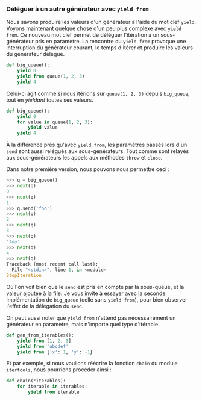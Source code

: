 ### Déléguer à un autre générateur avec `yield from`

Nous savons produire les valeurs d'un générateur à l'aide du mot clef `yield`.
Voyons maintenant quelque chose d'un peu plus complexe avec `yield from`.
Ce nouveau mot clef permet de déléguer l'itération à un sous-générateur pris en paramètre.
La rencontre du `yield from` provoque une interruption du générateur courant, le temps d'itérer et produire les valeurs du générateur délégué.

```python
def big_queue():
    yield 0
    yield from queue(1, 2, 3)
    yield 4
```

Celui-ci agit comme si nous itérions sur `queue(1, 2, 3)` depuis `big_queue`, tout en *yieldant* toutes ses valeurs.

```python
def big_queue():
    yield 0
    for value in queue(1, 2, 3):
        yield value
    yield 4
```

À la différence près qu'avec `yield from`, les paramètres passés lors d'un `send` sont aussi relégués aux sous-générateurs.
Tout comme sont relayés aux sous-générateurs les appels aux méthodes `throw` et `close`.

Dans notre première version, nous pouvons nous permettre ceci :

```python
>>> q = big_queue()
>>> next(q)
0
>>> next(q)
1
>>> q.send('foo')
>>> next(q)
2
>>> next(q)
3
>>> next(q)
'foo'
>>> next(q)
4
>>> next(q)
Traceback (most recent call last):
  File "<stdin>", line 1, in <module>
StopIteration
```

Où l'on voit bien que le `send` est pris en compte par la sous-queue, et la valeur ajoutée à la file.
Je vous invite à essayer avec la seconde implémentation de `big_queue` (celle sans `yield from`), pour bien observer l'effet de la délégation du `send`.

On peut aussi noter que `yield from` n'attend pas nécessairement un générateur en paramètre, mais n'importe quel type d'itérable.

```python
def gen_from_iterables():
    yield from [1, 2, 3]
    yield from 'abcdef'
    yield from {'x': 1, 'y': -1}
```

Et par exemple, si nous voulions réécrire la fonction `chain` du module `itertools`, nous pourrions procéder ainsi :

```python
def chain(*iterables):
    for iterable in iterables:
        yield from iterable
```
